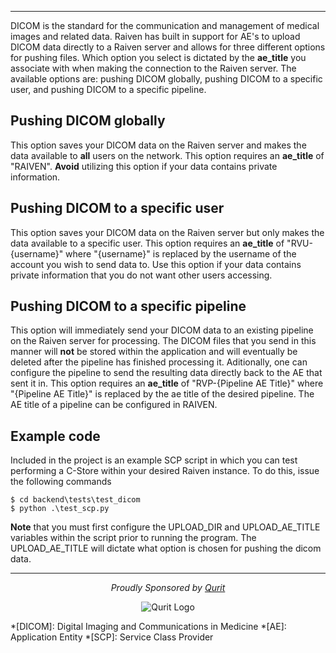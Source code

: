 
---

DICOM is the standard for the communication and management of medical images and related data. Raiven has built in support for AE's to upload DICOM data directly to a Raiven server and allows for three different options for pushing files. Which option you select is dictated by the <b>ae_title</b> you associate with when making the connection to the Raiven server. The available options are: pushing DICOM globally, pushing DICOM to a specific user, and pushing DICOM to a specific pipeline.

## Pushing DICOM globally

This option saves your DICOM data on the Raiven server and makes the data available to <b>all</b> users on the network. This option requires an <b>ae_title</b> of "RAIVEN". <b>Avoid</b> utilizing this option if your data contains private information.

## Pushing DICOM to a specific user

This option saves your DICOM data on the Raiven server but only makes the data available to a specific user. This option requires an <b>ae_title</b> of "RVU-{username}" where  "{username}" is replaced by the username of the account you wish to send data to. Use this option if your data contains private information that you do not want other users accessing. 

## Pushing DICOM to a specific pipeline

This option will immediately send your DICOM data to an existing pipeline on the Raiven server for processing. The DICOM files that you send in this manner will <b>not</b> be stored within the application and will eventually be deleted after the pipeline has finished processing it. Aditionally, one can configure the pipeline to send the resulting data directly back to the AE that sent it in. This option requires an <b>ae_title</b> of "RVP-{Pipeline AE Title}" where "{Pipeline AE Title}" is replaced by the ae title of the desired pipeline. The AE title of a pipeline can be configured in RAIVEN.
## Example code

Included in the project is an example SCP script in which you can test performing a C-Store within your desired Raiven instance. To do this, issue the following commands

<div class="termy">

```console
$ cd backend\tests\test_dicom
$ python .\test_scp.py
```
</div>

<b>Note</b> that you must first configure the UPLOAD_DIR and UPLOAD_AE_TITLE variables within the script prior to running the program. The UPLOAD_AE_TITLE will dictate what option is chosen for pushing the dicom data.

---

<p align="center">
  <em>Proudly Sponsored by <a href="https://qurit.ca">Qurit</a></em>
</p>
<p align="center">
  <img src="../assets/qurit-logo-text.png" alt="Qurit Logo" style="max-height: 100px" />
</p>

<!-- Abbreviations -->
*[DICOM]: Digital Imaging and Communications in Medicine
*[AE]: Application Entity
*[SCP]: Service Class Provider